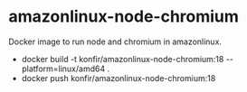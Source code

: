 amazonlinux-node-chromium
===

Docker image to run node and chromium in amazonlinux.

- docker build -t konfir/amazonlinux-node-chromium:18 --platform=linux/amd64 .
- docker push  konfir/amazonlinux-node-chromium:18
